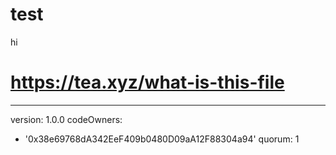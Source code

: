 # test
hi

# https://tea.xyz/what-is-this-file
---
version: 1.0.0
codeOwners:
  - '0x38e69768dA342EeF409b0480D09aA12F88304a94'
quorum: 1
